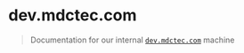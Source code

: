 # dev.mdctec.com
> Documentation for our internal [`dev.mdctec.com`](http://stage.mdctec.com) machine

